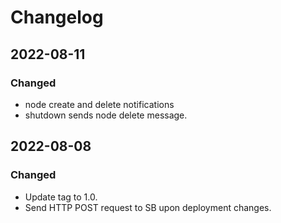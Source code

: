 # Changelog

## 2022-08-11

### Changed
- node create and delete notifications
- shutdown sends node delete message.

## 2022-08-08

### Changed
- Update tag to 1.0.
- Send HTTP POST request to SB upon deployment changes.
